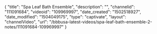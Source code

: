{
    "title": "Spa Leaf Bath Ensemble",
    "description": "",
    "channelid": "111091684",
    "videoid": "109969997",
    "date_created": "1502518927",
    "date_modified": "1504049175",
    "type": "captivate",
    "layout": "channelVideo",
    "url": "\/bbbusa-latest-videos\/spa-leaf-bath-ensemble-2-notes\/111091684-109969997"
}